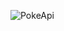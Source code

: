 
![PokeApi](https://github.com/Tarcilalves/PokedexApp/assets/107896645/4b691f2b-0110-4a5f-be46-2683fc8abde8)
